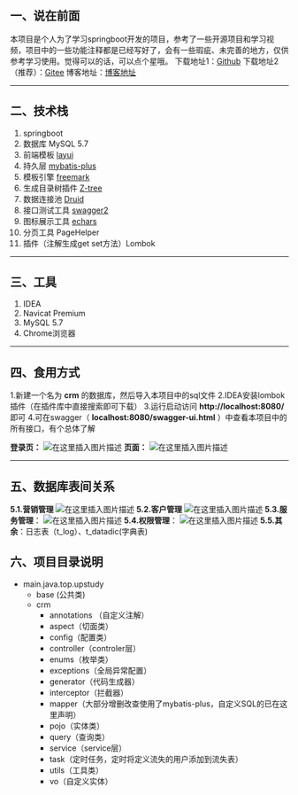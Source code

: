 ## 一、说在前面
本项目是个人为了学习springboot开发的项目，参考了一些开源项目和学习视频，项目中的一些功能注释都是已经写好了，会有一些瑕疵、未完善的地方，仅供参考学习使用。觉得可以的话，可以点个星哦。
下载地址1：[Github](https://github.com/ChangeWeDer/crm)
下载地址2（推荐）：[Gitee](https://gitee.com/changeWeder/crm)
博客地址：[博客地址](https://www.upstudy.top/index.php/archives/39/)
***
## 二、技术栈
1. springboot
2. 数据库 MySQL 5.7
3. 前端模板 [layui](http://www.layui.com/doc)
4. 持久层 [mybatis-plus](https://baomidou.com/guide/)
5. 模板引擎 [freemark](http://freemarker.foofun.cn/)
6. 生成目录树插件 [Z-tree](http://www.treejs.cn/v3/faq.php#_206)
7. 数据连接池 [Druid](https://github.com/alibaba/druid/)
8. 接口测试工具 [swagger2](https://swagger.io/)
9. 图标展示工具 [echars](https://echarts.apache.org/zh/index.html)
10. 分页工具 PageHelper
11. 插件（注解生成get set方法）Lombok
***

## 三、工具
1. IDEA
2. Navicat Premium
3. MySQL 5.7
4. Chrome浏览器
***
## 四、食用方式
1.新建一个名为 **crm** 的数据库，然后导入本项目中的sql文件
2.IDEA安装lombok插件（在插件库中直接搜索即可下载）
3.运行启动访问 **http://localhost:8080/** 即可
4.可在swagger（ **localhost:8080/swagger-ui.html** ）中查看本项目中的所有接口，有个总体了解

**登录页：**
![在这里插入图片描述](https://img-blog.csdnimg.cn/2020111413270439.png?x-oss-process=image/watermark,type_ZmFuZ3poZW5naGVpdGk,shadow_10,text_aHR0cHM6Ly9ibG9nLmNzZG4ubmV0L3dlaXhpbl80Mzg3ODMzMg==,size_16,color_FFFFFF,t_70#pic_center)
**页面：**
![在这里插入图片描述](https://img-blog.csdnimg.cn/20201114132825159.png?x-oss-process=image/watermark,type_ZmFuZ3poZW5naGVpdGk,shadow_10,text_aHR0cHM6Ly9ibG9nLmNzZG4ubmV0L3dlaXhpbl80Mzg3ODMzMg==,size_16,color_FFFFFF,t_70#pic_center)

***
## 五、数据库表间关系
**5.1.营销管理**
![在这里插入图片描述](https://img-blog.csdnimg.cn/20201114115418195.png?x-oss-process=image/watermark,type_ZmFuZ3poZW5naGVpdGk,shadow_10,text_aHR0cHM6Ly9ibG9nLmNzZG4ubmV0L3dlaXhpbl80Mzg3ODMzMg==,size_16,color_FFFFFF,t_70#pic_center)
**5.2.客户管理**
![在这里插入图片描述](https://img-blog.csdnimg.cn/2020111412520713.png?x-oss-process=image/watermark,type_ZmFuZ3poZW5naGVpdGk,shadow_10,text_aHR0cHM6Ly9ibG9nLmNzZG4ubmV0L3dlaXhpbl80Mzg3ODMzMg==,size_16,color_FFFFFF,t_70#pic_center)
**5.3.服务管理**：
![在这里插入图片描述](https://img-blog.csdnimg.cn/20201114125819116.png?x-oss-process=image/watermark,type_ZmFuZ3poZW5naGVpdGk,shadow_10,text_aHR0cHM6Ly9ibG9nLmNzZG4ubmV0L3dlaXhpbl80Mzg3ODMzMg==,size_16,color_FFFFFF,t_70#pic_center)
**5.4.权限管理**：
![在这里插入图片描述](https://img-blog.csdnimg.cn/20201114130543290.png?x-oss-process=image/watermark,type_ZmFuZ3poZW5naGVpdGk,shadow_10,text_aHR0cHM6Ly9ibG9nLmNzZG4ubmV0L3dlaXhpbl80Mzg3ODMzMg==,size_16,color_FFFFFF,t_70#pic_center)
**5.5.其余**：日志表（t_log）、t_datadic(字典表)

## 六、项目目录说明
- main.java.top.upstudy
  * base (公共类)
  * crm 
    + annotations （自定义注解）
    + aspect（切面类）
    + config（配置类）
    + controller（controler层）
    + enums（枚举类）
    + exceptions（全局异常配置）
    + generator（代码生成器）
    + interceptor（拦截器）
    + mapper（大部分增删改查使用了mybatis-plus，自定义SQL的已在这里声明）
    + pojo（实体类）
    + query（查询类）
    + service（service层）
    + task（定时任务，定时将定义流失的用户添加到流失表）
    + utils（工具类）
    + vo（自定义实体）
   

